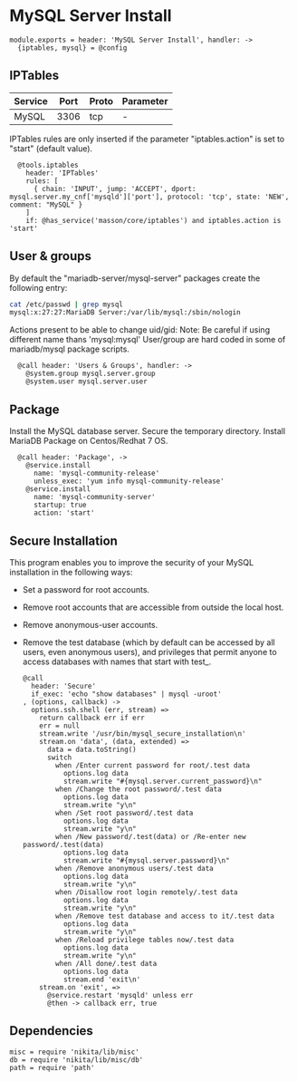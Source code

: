 
# MySQL Server Install

    module.exports = header: 'MySQL Server Install', handler: ->
      {iptables, mysql} = @config

## IPTables

| Service           | Port | Proto | Parameter |
|-------------------|------|-------|-----------|
| MySQL             | 3306 | tcp   | -         |


IPTables rules are only inserted if the parameter "iptables.action" is set to
"start" (default value).

      @tools.iptables
        header: 'IPTables'
        rules: [
          { chain: 'INPUT', jump: 'ACCEPT', dport: mysql.server.my_cnf['mysqld']['port'], protocol: 'tcp', state: 'NEW', comment: "MySQL" }
        ]
        if: @has_service('masson/core/iptables') and iptables.action is 'start'

## User & groups
By default the "mariadb-server/mysql-server" packages create the following entry:

```bash
cat /etc/passwd | grep mysql
mysql:x:27:27:MariaDB Server:/var/lib/mysql:/sbin/nologin
```
Actions present to be able to change uid/gid:
Note: Be careful if using different name thans 'mysql:mysql'
User/group are hard coded in some of mariadb/mysql package scripts.

      @call header: 'Users & Groups', handler: ->
        @system.group mysql.server.group
        @system.user mysql.server.user

## Package

Install the MySQL database server. Secure the temporary directory. Install MariaDB
Package on Centos/Redhat 7 OS.

      @call header: 'Package', ->
        @service.install
          name: 'mysql-community-release'
          unless_exec: 'yum info mysql-community-release'
        @service.install
          name: 'mysql-community-server'
          startup: true
          action: 'start'

## Secure Installation

This program enables you to improve the security of your MySQL installation in 
the following ways:

* Set a password for root accounts.
* Remove root accounts that are accessible from outside the local host.
* Remove anonymous-user accounts.
* Remove the test database (which by default can be accessed by all users, 
  even anonymous users), and privileges that permit anyone to access databases 
  with names that start with test_.

      @call
        header: 'Secure'
        if_exec: 'echo "show databases" | mysql -uroot'
      , (options, callback) ->
        options.ssh.shell (err, stream) =>
          return callback err if err
          err = null
          stream.write '/usr/bin/mysql_secure_installation\n'
          stream.on 'data', (data, extended) =>
            data = data.toString()
            switch
              when /Enter current password for root/.test data
                options.log data
                stream.write "#{mysql.server.current_password}\n"
              when /Change the root password/.test data
                options.log data
                stream.write "y\n"
              when /Set root password/.test data
                options.log data
                stream.write "y\n"
              when /New password/.test(data) or /Re-enter new password/.test(data)
                options.log data
                stream.write "#{mysql.server.password}\n"
              when /Remove anonymous users/.test data
                options.log data
                stream.write "y\n"
              when /Disallow root login remotely/.test data
                options.log data
                stream.write "y\n"
              when /Remove test database and access to it/.test data
                options.log data
                stream.write "y\n"
              when /Reload privilege tables now/.test data
                options.log data
                stream.write "y\n"
              when /All done/.test data
                options.log data
                stream.end 'exit\n'
          stream.on 'exit', =>
            @service.restart 'mysqld' unless err
            @then -> callback err, true

## Dependencies

    misc = require 'nikita/lib/misc'
    db = require 'nikita/lib/misc/db'
    path = require 'path'
